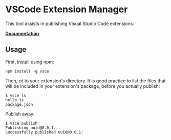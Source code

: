 # VSCode Extension Manager

This tool assists in publishing Visual Studio Code extensions.

[**Documentation**](https://github.com/Microsoft/vscode-extensionbuilders/blob/master/docs/tools/gallerycli.md)

## Usage

First, install using npm:

```
npm install -g vsce
```

Then, `cd` to your extension's directory.
It is good practice to list the files that will be included in your extension's
package, before you actually publish:

```
$ vsce ls
hello.js
package.json
```

Publish away:

```
$ vsce publish
Publishing uuid@0.0.1...
Successfully published uuid@0.0.1!
```
